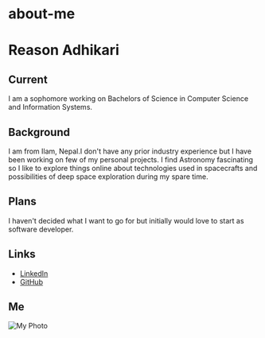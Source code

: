 # about-me
# Reason Adhikari

## Current
I am a sophomore working on Bachelors of Science in Computer Science and Information Systems.

## Background
I am from Ilam, Nepal.I don't have any prior industry experience but I have been working on few of my personal projects. I find Astronomy fascinating so I like to explore things online about technologies used in spacecrafts and possibilities of deep space exploration during my spare time.

## Plans
I haven't decided what I want to go for but initially would love to start as software developer.

## Links

- [LinkedIn](https://www.linkedin.com/in/reasonadhikari)
- [GitHub](https://github.com/adhikariReason)

## Me

![My Photo](https://avatars.githubusercontent.com/u/72090971?v=4)

